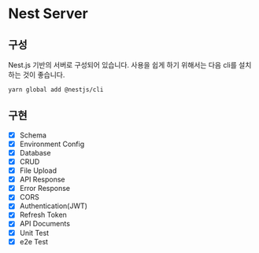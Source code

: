 # Nest Server

## 구성

Nest.js 기반의 서버로 구성되어 있습니다. 사용을 쉽게 하기 위해서는 다음 cli를 설치하는 것이 좋습니다.

```shell
yarn global add @nestjs/cli
```

## 구현

* [x] Schema
* [x] Environment Config
* [x] Database
* [x] CRUD
* [x] File Upload
* [x] API Response
* [x] Error Response
* [x] CORS
* [x] Authentication(JWT)
* [x] Refresh Token
* [x] API Documents
* [x] Unit Test
* [x] e2e Test